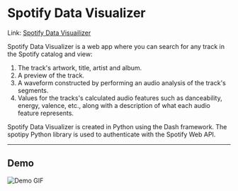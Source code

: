 # Spotify Data Visualizer

Link: [Spotify Data Visuailizer](https://spotifydatavisualizer.herokuapp.com)

Spotify Data Visualizer is a web app where you can search for any track in the Spotify catalog and view:

1. The track's artwork, title, artist and album.
2. A preview of the track.
3. A waveform constructed by performing an audio analysis of the track's segments.
4. Values for the tracks's calculated audio features such as danceability, energy, valence, etc., along with a description of what each audio feature represents.

Spotify Data Visualizer is created in Python using the Dash framework. The spotipy Python library is used to authenticate with the Spotify Web API.

---

## Demo

![Demo GIF](https://media3.giphy.com/media/il9yzXdRAW1heybcN6/giphy.gif)
